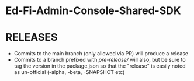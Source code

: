 # Ed-Fi-Admin-Console-Shared-SDK

# RELEASES
* Commits to the main branch (only allowed via PR) will produce a release
* Commits to a branch prefixed with *pre-release/* will also, but be sure to tag the version in the package.json so that the "release" is easily noted as un-official (-alpha, -beta, -SNAPSHOT etc)
